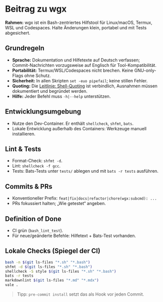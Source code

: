 # Beitrag zu wgx

**Rahmen:** wgx ist ein Bash-zentriertes Hilfstool für Linux/macOS, Termux, WSL und Codespaces.
Halte Änderungen klein, portabel und mit Tests abgesichert.

## Grundregeln

- **Sprache:** Dokumentation und Hilfetexte auf Deutsch verfassen; Commit-Nachrichten vorzugsweise auf Englisch für Tool-Kompatibilität.
- **Portabilität:** Termux/WSL/Codespaces nicht brechen. Keine GNU-only-Flags ohne Schutz.
- **Sicherheit:** In allen Skripten `set -euo pipefail`; keine stillen Fehler.
- **Quoting:** Die [Leitlinie: Shell-Quoting](docs/Leitlinie.Quoting.de.md) ist
  verbindlich, Ausnahmen müssen dokumentiert und begründet werden.
- **Hilfe:** Jeder Befehl muss `-h|--help` unterstützen.

## Entwicklungsumgebung

- Nutze den Dev-Container. Er enthält `shellcheck`, `shfmt`, `bats`.
- Lokale Entwicklung außerhalb des Containers: Werkzeuge manuell installieren.

## Lint & Tests

- Format-Check: `shfmt -d`.
- Lint: `shellcheck -f gcc`.
- Tests: Bats-Tests unter `tests/` ablegen und mit `bats -r tests` ausführen.

## Commits & PRs

- Konventioneller Prefix: `feat|fix|docs|refactor|chore(wgx:subcmd): ...`
- PRs fokussiert halten; „Wie getestet“ angeben.

## Definition of Done

- CI grün (`bash_lint_test`).
- Für neue/geänderte Befehle: Hilfetext + Bats-Test vorhanden.

## Lokale Checks (Spiegel der CI)
```bash
bash -n $(git ls-files "*.sh" "*.bash")
shfmt -d $(git ls-files "*.sh" "*.bash")
shellcheck -S style $(git ls-files "*.sh" "*.bash")
bats -r tests
markdownlint $(git ls-files "*.md" "*.mdx")
vale .
```

> Tipp: `pre-commit install` setzt das als Hook vor jeden Commit.
